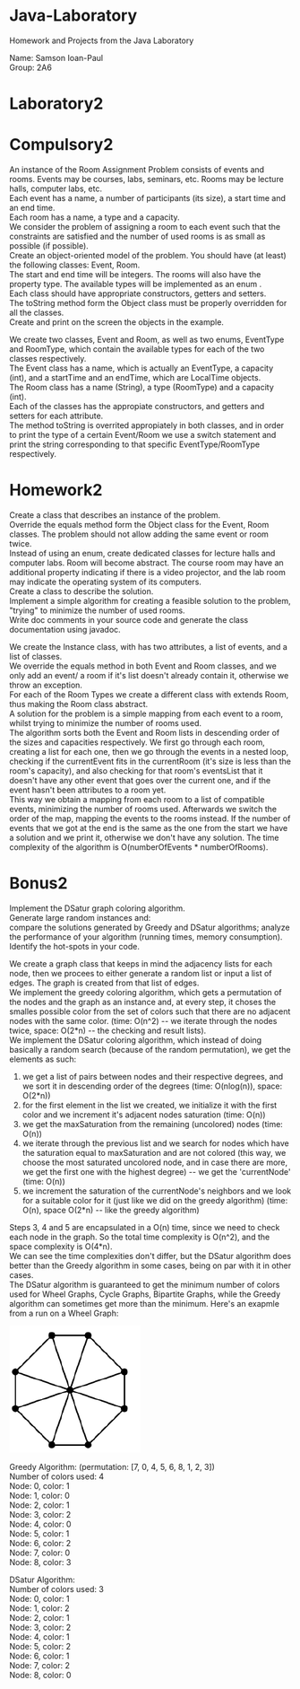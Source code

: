 # Java-Laboratory
 Homework and Projects from the Java Laboratory <br />

Name: Samson Ioan-Paul <br />
Group: 2A6 <br />

# Laboratory2

# Compulsory2
An instance of the Room Assignment Problem consists of events and rooms. Events may be courses, labs, seminars, etc. Rooms may be lecture halls, computer labs, etc. <br />
Each event has a name, a number of participants (its size), a start time and an end time. <br />
Each room has a name, a type and a capacity. <br />
We consider the problem of assigning a room to each event such that the constraints are satisfied and the number of used rooms is as small as possible (if possible). <br />
Create an object-oriented model of the problem. You should have (at least) the following classes: Event, Room. <br />
The start and end time will be integers. The rooms will also have the property type. The available types will be implemented as an enum . <br />
Each class should have appropriate constructors, getters and setters. <br />
The toString method form the Object class must be properly overridden for all the classes. <br />
Create and print on the screen the objects in the example. <br />

We create two classes, Event and Room, as well as two enums, EventType and RoomType, which contain the available types for each of the two classes respectively. <br />
The Event class has a name, which is actually an EventType, a capacity (int), and a startTime and an endTime, which are LocalTime objects. <br />
The Room class has a name (String), a type (RoomType) and a capacity (int). <br />
Each of the classes has the appropiate constructors, and getters and setters for each attribute. <br />
The method toString is overrited appropiately in both classes, and in order to print the type of a certain Event/Room we use a switch statement and print the string corresponding to that specific EventType/RoomType respectively. <br />

# Homework2
Create a class that describes an instance of the problem. <br />
Override the equals method form the Object class for the Event, Room classes. The problem should not allow adding the same event or room twice. <br />
Instead of using an enum, create dedicated classes for lecture halls and computer labs. Room will become abstract. The course room may have an additional property indicating if there is a video projector, and the lab room may indicate the operating system of its computers. <br />
Create a class to describe the solution. <br />
Implement a simple algorithm for creating a feasible solution to the problem, "trying" to minimize the number of used rooms. <br />
Write doc comments in your source code and generate the class documentation using javadoc. <br />

We create the Instance class, with has two attributes, a list of events, and a list of classes. <br />
We override the equals method in both Event and Room classes, and we only add an event/ a room if it's list doesn't already contain it, otherwise we throw an exception. <br />
For each of the Room Types we create a different class with extends Room, thus making the Room class abstract. <br />
A solution for the problem is a simple mapping from each event to a room, whilst trying to minimize the number of rooms used. <br />
The algorithm sorts both the Event and Room lists in descending order of the sizes and capacities respectively. We first go through each room, creating a list for each one, then we go through the events in a nested loop, checking if the currentEvent fits in the currentRoom (it's size is less than the room's capacity), and also checking for that room's eventsList that it doesn't have any other event that goes over the current one, and if the event hasn't been attributes to a room yet. <br />
This way we obtain a mapping from each room to a list of compatible events, minimizing the number of rooms used. Afterwards we switch the order of the map, mapping the events to the rooms instead. If the number of events that we got at the end is the same as the one from the start we have a solution and we print it, otherwise we don't have any solution. The time complexity of the algorithm is O(numberOfEvents * numberOfRooms). <br />

# Bonus2
Implement the DSatur graph coloring algorithm. <br />
Generate large random instances and: <br />
compare the solutions generated by Greedy and DSatur algorithms;
analyze the performance of your algorithm (running times, memory consumption). Identify the hot-spots in your code. <br />

We create a graph class that keeps in mind the adjacency lists for each node, then we procees to either generate a random list or input a list of edges. The graph is created from that list of edges. <br />
We implement the greedy coloring algorithm, which gets a permutation of the nodes and the graph as an instance and, at every step, it choses the smalles possible color from the set of colors such that there are no adjacent nodes with the same color. (time: O(n^2) -- we iterate through the nodes twice, space: O(2*n) -- the checking and result lists). <br />
We implement the DSatur coloring algorithm, which instead of doing basically a random search (because of the random permutation), we get the elements as such: <br />
1. we get a list of pairs between nodes and their respective degrees, and we sort it in descending order of the degrees (time: O(nlog(n)), space: O(2*n)) <br />
2. for the first element in the list we created, we initialize it with the first color and we increment it's adjacent nodes saturation (time: O(n)) <br />
3. we get the maxSaturation from the remaining (uncolored) nodes (time: O(n)) <br />
4. we iterate through the previous list and we search for nodes which have the saturation equal to maxSaturation and are not colored (this way, we choose the most saturated uncolored node, and in case there are more, we get the first one with the highest degree) -- we get the 'currentNode' (time: O(n)) <br />
5. we increment the saturation of the currentNode's neighbors and we look for a suitable color for it (just like we did on the greedy algorithm) (time: O(n), space O(2*n) -- like the greedy algorithm) <br />

Steps 3, 4 and 5 are encapsulated in a O(n) time, since we need to check each node in the graph. So the total time complexity is O(n^2), and the space complexity is O(4*n). <br />
We can see the time complexities don't differ, but the DSatur algorithm does better than the Greedy algorithm in some cases, being on par with it in other cases. <br />
The DSatur algorithm is guaranteed to get the minimum number of colors used for Wheel Graphs, Cycle Graphs, Bipartite Graphs, while the Greedy algorithm can sometimes get more than the minimum. Here's an exapmle from a run on a Wheel Graph: <br />

![Alt](./WheelGraph.png "Wheel Graph") <br />

Greedy Algorithm: (permutation: [7, 0, 4, 5, 6, 8, 1, 2, 3]) <br />
Number of colors used: 4 <br />
Node: 0, color: 1 <br />
Node: 1, color: 0 <br />
Node: 2, color: 1 <br /> 
Node: 3, color: 2 <br />
Node: 4, color: 0 <br />
Node: 5, color: 1 <br />
Node: 6, color: 2 <br />
Node: 7, color: 0 <br />
Node: 8, color: 3 <br />

DSatur Algorithm: <br />
Number of colors used: 3 <br />
Node: 0, color: 1 <br />
Node: 1, color: 2 <br />
Node: 2, color: 1 <br />
Node: 3, color: 2 <br />
Node: 4, color: 1 <br />
Node: 5, color: 2 <br />
Node: 6, color: 1 <br />
Node: 7, color: 2 <br />
Node: 8, color: 0 <br />

